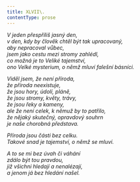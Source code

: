 ```yaml
---
title: XLVII\.
contentType: prose
---
```


<section>

_V jeden přespříliš jasný den,  
v den, kdy by člověk chtěl být tak upracovaný,  
aby nepracoval vůbec,  
jsem jako cestu mezi stromy zahlédl,  
co možná je to Veliké tajemství,  
ono Velké mysterium, o němž mluví falešní básníci._

</section>

<section>

_Viděl jsem, že není příroda,  
že příroda neexistuje,  
že jsou hory, údolí, pláně,  
že jsou stromy, květy, trávy,  
že jsou řeky a kameny,  
ale že není celek, k němuž by to patřilo,  
že nějaký skutečný, opravdový souhrn  
je naše chorobná představa._

</section>

<section>

_Příroda jsou části bez celku.  
Takové snad je tajemství, o němž se mluví._

</section>

<section>

_A to se mi bez úvah či váhání  
zdálo být tou pravdou,  
již všichni hledají a nenalézají,  
a jenom já bez hledání našel._

</section>

